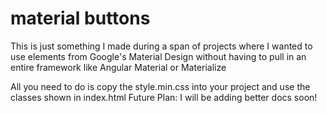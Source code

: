 # material buttons
This is just something I made during a span of projects where I wanted to use elements from Google's Material Design without having to pull in an entire framework like Angular Material or Materialize

All you need to do is copy the style.min.css into your project and use the classes shown in index.html
Future Plan:
I will be adding better docs soon!
